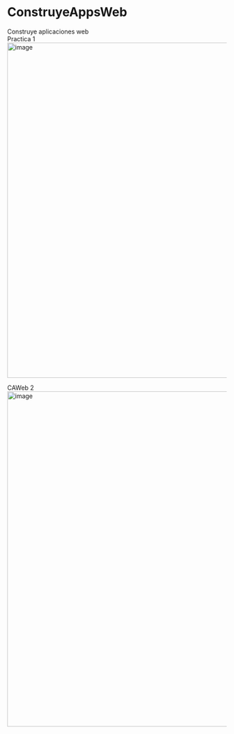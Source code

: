 # ConstruyeAppsWeb
Construye aplicaciones web <br>
Practica 1 <br>
<img width="1366" height="768" alt="image" src="https://github.com/user-attachments/assets/7b2c4078-a79d-4e97-82c2-1563a901b9dd" />

CAWeb 2 <br>
<img width="1366" height="768" alt="image" src="https://github.com/user-attachments/assets/8b1a0300-4052-4f10-a8ce-1de61a3eab80" />
